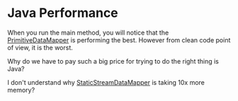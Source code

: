 # Java Performance

When you run the main method, you will notice that the [PrimitiveDataMapper](src/com/xnsio/perf/PrimitiveDataMapper.java) is performing the best. However from clean code point of view, it is the worst.

Why do we have to pay such a big price for trying to do the right thing is Java?

I don't understand why [StaticStreamDataMapper](src/com/xnsio/perf/StaticStreamDataMapper.java) is taking 10x more memory?